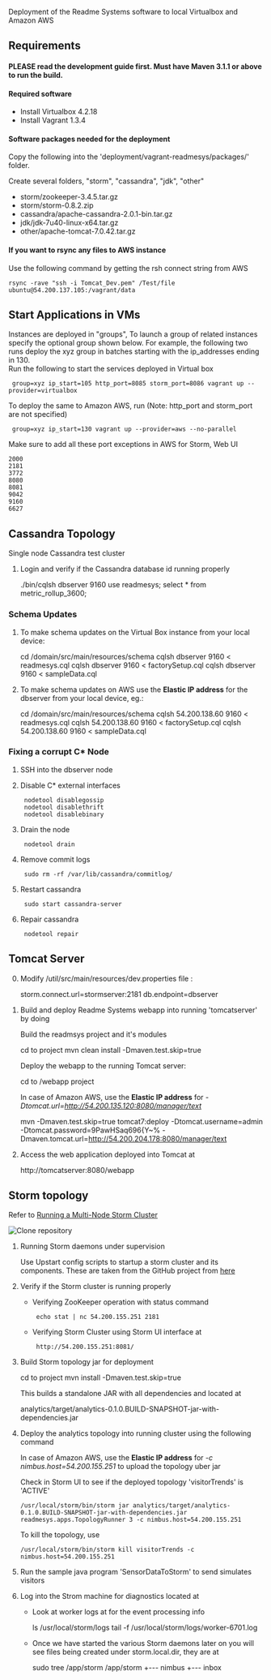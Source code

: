 Deployment of the Readme Systems software to local Virtualbox and Amazon AWS

## Requirements
#### PLEASE read the development guide first. Must have Maven 3.1.1 or above to run the build.
#### Required software
   - Install Virtualbox 4.2.18
   - Install Vagrant 1.3.4
   
#### Software packages needed for the deployment

Copy the following into the 'deployment/vagrant-readmesys/packages/' folder. 

Create several folders, "storm", "cassandra", "jdk", "other"

   - storm/zookeeper-3.4.5.tar.gz
   - storm/storm-0.8.2.zip
   - cassandra/apache-cassandra-2.0.1-bin.tar.gz
   - jdk/jdk-7u40-linux-x64.tar.gz
   - other/apache-tomcat-7.0.42.tar.gz
   
#### If you want to rsync any files to AWS instance

Use the following command by getting the rsh connect string from AWS

    rsync -rave "ssh -i Tomcat_Dev.pem" /Test/file  ubuntu@54.200.137.105:/vagrant/data
    
   
## Start Applications in VMs

   Instances are deployed in "groups",  To launch a group of related instances specify the optional group shown below. For example, the following two runs deploy the xyz group in batches starting with the ip_addresses ending in 130.  
   Run the following to start the services deployed in Virtual box
    
     group=xyz ip_start=105 http_port=8085 storm_port=8086 vagrant up --provider=virtualbox
     
   To deploy the same to Amazon AWS, run (Note: http_port and storm_port are not specified)
   
     group=xyz ip_start=130 vagrant up --provider=aws --no-parallel
     
   Make sure to add all these port exceptions in AWS for Storm, Web UI
   
	2000
	2181
	3772
	8080 
	8081
	9042
	9160
	6627
    
     
## Cassandra Topology

   Single node Cassandra test cluster
   
   1. Login and verify if the Cassandra database id running properly
  
        ./bin/cqlsh dbserver 9160
        use readmesys;
        select * from metric_rollup_3600;
        
### Schema Updates

   1. To make schema updates on the Virtual Box instance from your local device:
	
	    cd <readmesys>/domain/src/main/resources/schema
	    cqlsh dbserver 9160 < readmesys.cql
	    cqlsh dbserver 9160 < factorySetup.cql
	    cqlsh dbserver 9160 < sampleData.cql
	    
   2.  To make schema updates on AWS use the **Elastic IP address** for the dbserver from your local device, eg.:
   
   	    cd <readmesys>/domain/src/main/resources/schema
   	    cqlsh 54.200.138.60 9160 < readmesys.cql
   	    cqlsh 54.200.138.60 9160 < factorySetup.cql
   	    cqlsh 54.200.138.60 9160 < sampleData.cql

### Fixing a corrupt C* Node
1. SSH into the dbserver node
2. Disable C* external interfaces

 		nodetool disablegossip
 		nodetool disablethrift
 		nodetool disablebinary
3. Drain the node

		nodetool drain
4. Remove commit logs

		sudo rm -rf /var/lib/cassandra/commitlog/
5. Restart cassandra

    	sudo start cassandra-server
    
6. Repair cassandra

		nodetool repair
		
	       
   
## Tomcat Server
  0. Modify <readmesys>/util/src/main/resources/dev.properties file :
        
        storm.connect.url=stormserver:2181
        db.endpoint=dbserver
        
  1. Build and deploy Readme Systems webapp into running 'tomcatserver' by doing
   
       Build the readmsys project and it's modules
       
        cd to <readmesys> project
        mvn clean install -Dmaven.test.skip=true
            
       Deploy the webapp to the running Tomcat server:
       
        cd to <readmesys>/webapp project
        
       In case of Amazon AWS, use the **Elastic IP address** for *-Dtomcat.url=http://54.200.135.120:8080/manager/text*

        mvn -Dmaven.test.skip=true tomcat7:deploy -Dtomcat.username=admin -Dtomcat.password=9PawHSaq696{Y~% -Dmaven.tomcat.url=http://54.200.204.178:8080/manager/text
      
  2. Access the web application deployed into Tomcat at
  
        http://tomcatserver:8080/webapp
        
## Storm topology

Refer to [Running a Multi-Node Storm Cluster](http://www.michael-noll.com/tutorials/running-multi-node-storm-cluster/)

![Clone repository](http://www.michael-noll.com/blog/uploads/Storm_multi-node-cluster_overview.png)

  1. Running Storm daemons under supervision
  
     Use  Upstart config scripts to startup a storm cluster and its components. These are taken from the GitHub project from [here](https://github.com/nerdynick/storm-upstart)
     
  2. Verify if the Storm cluster is running properly

     - Verifying ZooKeeper operation with status command
       
            echo stat | nc 54.200.155.251 2181
         
     - Verifying Storm Cluster using Storm UI interface at 
        
            http://54.200.155.251:8081/
   
  3. Build Storm topology jar for deployment
  
        cd to <readmesys> project
        mvn install -Dmaven.test.skip=true
        
     This builds a standalone JAR with all dependencies and located at
       
        analytics/target/analytics-0.1.0.BUILD-SNAPSHOT-jar-with-dependencies.jar
        
  4. Deploy the analytics topology into running cluster using the following command
  
     In case of Amazon AWS, use the **Elastic IP address** for *-c nimbus.host=54.200.155.251* to upload the topology uber jar
     
     Check in Storm UI to see if the deployed topology 'visitorTrends' is 'ACTIVE'
  
         /usr/local/storm/bin/storm jar analytics/target/analytics-0.1.0.BUILD-SNAPSHOT-jar-with-dependencies.jar readmesys.apps.TopologyRunner 3 -c nimbus.host=54.200.155.251
      
      
      To kill the topology, use
      
         /usr/local/storm/bin/storm kill visitorTrends -c nimbus.host=54.200.155.251
    
  5. Run the sample java program 'SensorDataToStorm' to send simulates visitors
  
  6. Log into the Strom machine for diagnostics located at
    
       - Look at worker logs at for the event processing info
  
            ls /usr/local/storm/logs
            tail -f /usr/local/storm/logs/worker-6701.log
         
       - Once we have started the various Storm daemons later on you will see files being created under storm.local.dir, they are at
       
            sudo tree /app/storm
            /app/storm
            +--- nimbus
                 +--- inbox
  
